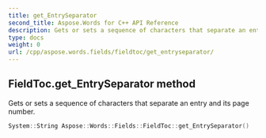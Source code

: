 ```yaml
---
title: get_EntrySeparator
second_title: Aspose.Words for C++ API Reference
description: Gets or sets a sequence of characters that separate an entry and its page number. 
type: docs
weight: 0
url: /cpp/aspose.words.fields/fieldtoc/get_entryseparator/
---
```

## FieldToc.get_EntrySeparator method


Gets or sets a sequence of characters that separate an entry and its page number.

```cpp
System::String Aspose::Words::Fields::FieldToc::get_EntrySeparator()
```

